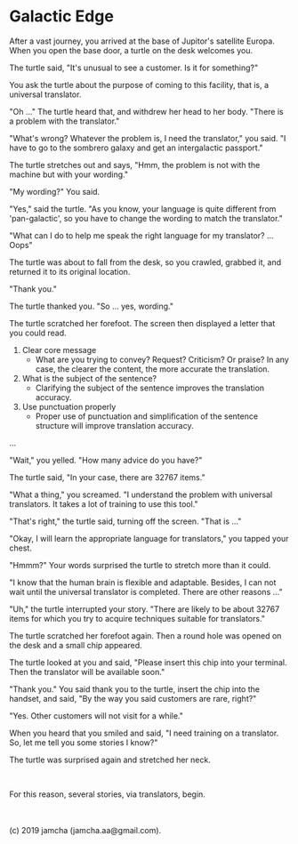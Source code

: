 

# Galactic Edge

After a vast journey, you arrived at the base of Jupitor's satellite Europa. When you open the base door, a turtle on the desk welcomes you.

The turtle said, "It's unusual to see a customer. Is it for something?"

You ask the turtle about the purpose of coming to this facility, that is, a universal translator.

"Oh ..." The turtle heard that, and withdrew her head to her body. "There is a problem with the translator."

"What's wrong? Whatever the problem is, I need the translator," you said. "I have to go to the sombrero galaxy and get an intergalactic passport."

The turtle stretches out and says, "Hmm, the problem is not with the machine but with your wording."

"My wording?" You said.

"Yes," said the turtle. "As you know, your language is quite different from 'pan-galactic', so you have to change the wording to match the translator."

"What can I do to help me speak the right language for my translator? ... Oops"

The turtle was about to fall from the desk, so you crawled, grabbed it, and returned it to its original location.

"Thank you."

The turtle thanked you. "So ... yes, wording."

The turtle scratched her forefoot. The screen then displayed a letter that you could read.

1.  Clear core message
    -   What are you trying to convey? Request? Criticism? Or praise? In any case, the clearer the content, the more accurate the translation.
2.  What is the subject of the sentence?
    -   Clarifying the subject of the sentence improves the translation accuracy.
3.  Use punctuation properly
    -   Proper use of punctuation and simplification of the sentence structure will improve translation accuracy.

...

"Wait," you yelled. "How many advice do you have?"

The turtle said, "In your case, there are 32767 items."

"What a thing," you screamed. "I understand the problem with universal translators. It takes a lot of training to use this tool."

"That's right," the turtle said, turning off the screen. "That is ..."

"Okay, I will learn the appropriate language for translators," you tapped your chest.

"Hmmm?" Your words surprised the turtle to stretch more than it could.

"I know that the human brain is flexible and adaptable. Besides, I can not wait until the universal translator is completed. There are other reasons ..."

"Uh," the turtle interrupted your story. "There are likely to be about 32767 items for which you try to acquire techniques suitable for translators."

The turtle scratched her forefoot again. Then a round hole was opened on the desk and a small chip appeared.

The turtle looked at you and said, "Please insert this chip into your terminal. Then the translator will be available soon."

"Thank you." You said thank you to the turtle, insert the chip into the handset, and said, "By the way you said customers are rare, right?"

"Yes. Other customers will not visit for a while."

When you heard that you smiled and said, "I need training on a translator. So, let me tell you some stories I know?"

The turtle was surprised again and stretched her neck.

<br>

For this reason, several stories, via translators, begin.

<br>
<br>
(c) 2019 jamcha (jamcha.aa@gmail.com).

